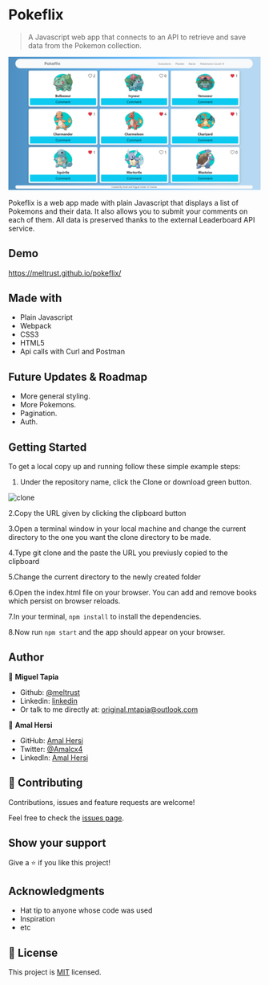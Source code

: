 # Pokeflix

> A Javascript web app that connects to an API to retrieve and save data from the Pokemon collection.

![screenshot](./app_screenshot.png)

Pokeflix is a web app made with plain Javascript that displays a list of Pokemons and their data. It also allows you to submit your comments on each of them. All data is preserved thanks to the external Leaderboard API service.

## Demo

https://meltrust.github.io/pokeflix/

## Made with

- Plain Javascript
- Webpack
- CSS3
- HTML5
- Api calls with Curl and Postman

## Future Updates & Roadmap

- More general styling.
- More Pokemons.
- Pagination.
- Auth.

## Getting Started

To get a local copy up and running follow these simple example steps:

1. Under the repository name, click the Clone or download green button.

![clone](https://user-images.githubusercontent.com/53324035/73660989-4451aa80-4667-11ea-8a89-176f89d6548a.png)

2.Copy the URL given by clicking the clipboard button

3.Open a terminal window in your local machine and change the current directory to the one you want the clone directory to be made.

4.Type  git clone and the paste the URL you previusly copied to the clipboard

5.Change the current directory to the newly created folder

6.Open the index.html file on your browser. You can add and remove books which persist on browser reloads.

7.In your terminal, `npm install` to install the dependencies.

8.Now run `npm start` and the app should appear on your browser.

## Author

👤 **Miguel Tapia**

- Github: [@meltrust](https://github.com/meltrust)
- Linkedin: [linkedin](https://www.linkedin.com/in/meltrust/)
- Or talk to me directly at: original.mtapia@outlook.com

👤 **Amal Hersi**

- GitHub: [Amal Hersi](https://github.com/Amalcxc)
- Twitter: [@Amalcx4](https://twitter.com/home?lang=en)
- LinkedIn: [Amal Hersi](https://www.linkedin.com/in/amal-hersi-a29583205/)

## 🤝 Contributing

Contributions, issues and feature requests are welcome!

Feel free to check the [issues page](issues/).

## Show your support

Give a ⭐️ if you like this project!

## Acknowledgments

- Hat tip to anyone whose code was used
- Inspiration
- etc

## 📝 License

This project is [MIT](lic.url) licensed.
